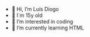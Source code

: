 - 👋 Hi, I’m Luís Diogo
- 🔷 I´m 15y old
- 👀 I’m interested in coding
- 🌱 I’m currently learning HTML 


<!---
skytek1/skytek1 is a ✨ special ✨ repository because its `README.md` (this file) appears on your GitHub profile.
You can click the Preview link to take a look at your changes.
--->
